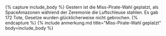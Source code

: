 {% capture include_body %}
Gestern ist die Miss-Pirate-Wahl geplatzt, als SpaceAmazonen während der Zeremonie die Luftschleuse stahlen. Es gab 172 Tote, Gesetze wurden glücklicherweise nicht gebrochen.
{% endcapture %}
{% include anmerkung.md title="Miss-Pirate-Wahl geplatzt" body=include_body %}
